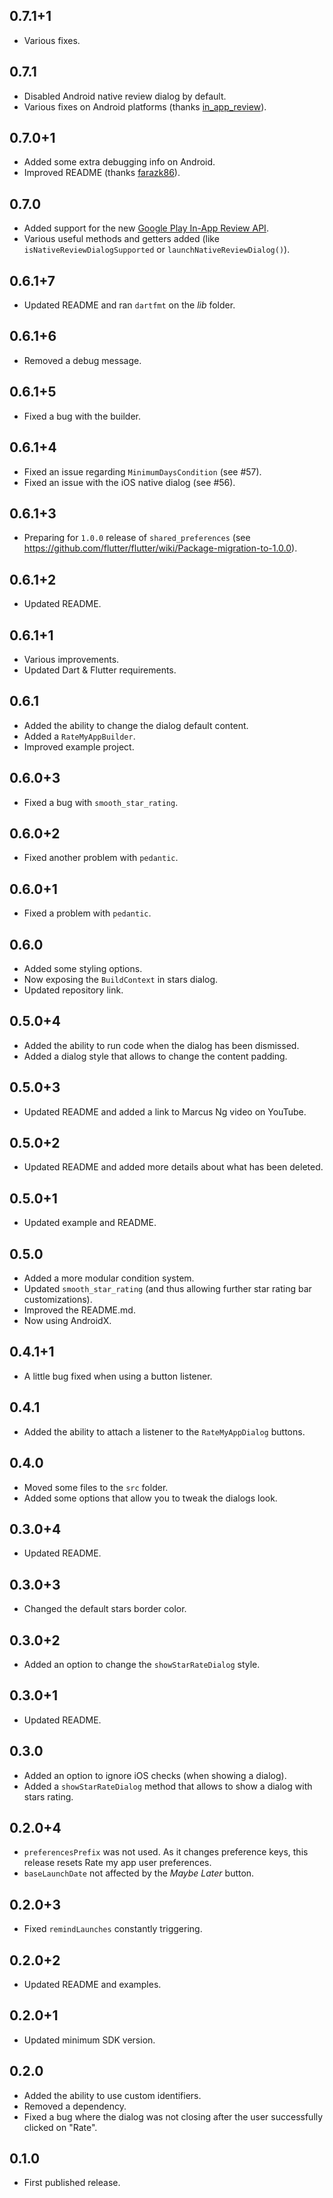 ## 0.7.1+1

* Various fixes.

## 0.7.1

* Disabled Android native review dialog by default.
* Various fixes on Android platforms (thanks [in_app_review](https://github.com/britannio/in_app_review)).

## 0.7.0+1

* Added some extra debugging info on Android.
* Improved README (thanks [farazk86](https://github.com/Skyost/RateMyApp/pull/68)).

## 0.7.0

* Added support for the new [Google Play In-App Review API](https://developer.android.com/guide/playcore/in-app-review/).
* Various useful methods and getters added (like `isNativeReviewDialogSupported` or `launchNativeReviewDialog()`).

## 0.6.1+7

* Updated README and ran `dartfmt` on the _lib_ folder.

## 0.6.1+6

* Removed a debug message.

## 0.6.1+5

* Fixed a bug with the builder.

## 0.6.1+4

* Fixed an issue regarding `MinimumDaysCondition` (see #57).
* Fixed an issue with the iOS native dialog (see #56).

## 0.6.1+3

* Preparing for `1.0.0` release of `shared_preferences` (see https://github.com/flutter/flutter/wiki/Package-migration-to-1.0.0).

## 0.6.1+2

* Updated README.

## 0.6.1+1

* Various improvements.
* Updated Dart & Flutter requirements.

## 0.6.1

* Added the ability to change the dialog default content.
* Added a `RateMyAppBuilder`.
* Improved example project.

## 0.6.0+3

* Fixed a bug with `smooth_star_rating`.

## 0.6.0+2

* Fixed another problem with `pedantic`.

## 0.6.0+1

* Fixed a problem with `pedantic`.

## 0.6.0

* Added some styling options.
* Now exposing the `BuildContext` in stars dialog.
* Updated repository link.

## 0.5.0+4

* Added the ability to run code when the dialog has been dismissed.
* Added a dialog style that allows to change the content padding.

## 0.5.0+3

* Updated README and added a link to Marcus Ng video on YouTube.

## 0.5.0+2

* Updated README and added more details about what has been deleted.

## 0.5.0+1

* Updated example and README.

## 0.5.0

* Added a more modular condition system.
* Updated `smooth_star_rating` (and thus allowing further star rating bar customizations).
* Improved the README.md.
* Now using AndroidX.

## 0.4.1+1

* A little bug fixed when using a button listener.

## 0.4.1

* Added the ability to attach a listener to the `RateMyAppDialog` buttons.

## 0.4.0

* Moved some files to the `src` folder.
* Added some options that allow you to tweak the dialogs look.

## 0.3.0+4

* Updated README.

## 0.3.0+3

* Changed the default stars border color.

## 0.3.0+2

* Added an option to change the `showStarRateDialog` style.

## 0.3.0+1

* Updated README.

## 0.3.0

* Added an option to ignore iOS checks (when showing a dialog).
* Added a `showStarRateDialog` method that allows to show a dialog with stars rating.

## 0.2.0+4

* `preferencesPrefix` was not used. As it changes preference keys, this release resets Rate my app user preferences.
* `baseLaunchDate` not affected by the _Maybe Later_ button.

## 0.2.0+3

* Fixed `remindLaunches` constantly triggering.

## 0.2.0+2

* Updated README and examples.

## 0.2.0+1

* Updated minimum SDK version.

## 0.2.0

* Added the ability to use custom identifiers.
* Removed a dependency.
* Fixed a bug where the dialog was not closing after the user successfully clicked on "Rate".

## 0.1.0

* First published release.
